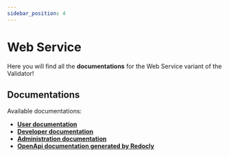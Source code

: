 ```yaml
---
sidebar_position: 4
---
```

# Web Service

Here you will find all the **documentations** for the Web Service variant of the Validator!

## Documentations

Available documentations:
- **[User documentation](user/)**
- **[Developer documentation](developer/)**
- **[Administration documentation](administration/)**
- **[OpenApi documentation generated by Redocly](pathname:///swagger/index.html)**